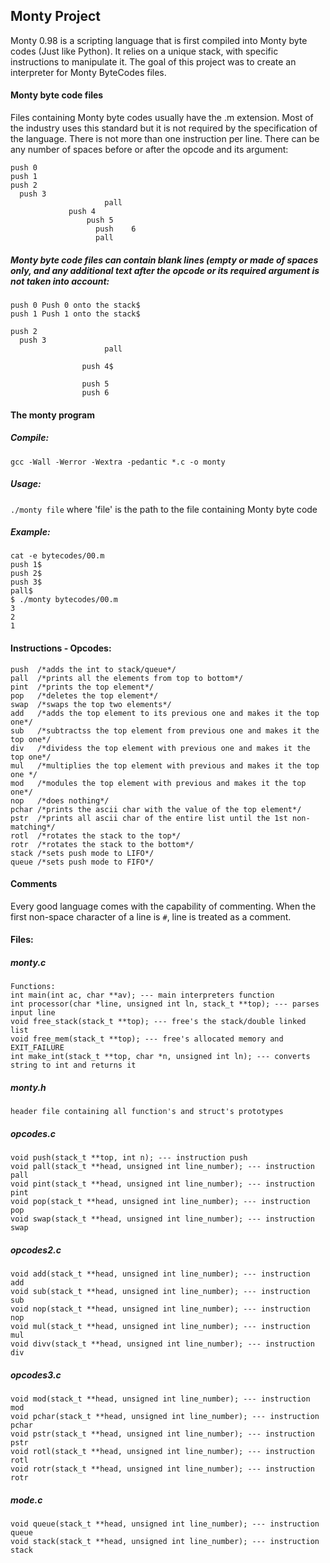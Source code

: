 ## Monty Project
Monty 0.98 is a scripting language that is first compiled into Monty byte codes (Just like Python). It relies on a unique stack, with specific instructions to manipulate it. The goal of this project was to create an interpreter for Monty ByteCodes files.

#### Monty byte code files
Files containing Monty byte codes usually have the .m extension. Most of the industry uses this standard but it is not required by the specification of the language. There is not more than one instruction per line. There can be any number of spaces before or after the opcode and its argument:

```
push 0
push 1
push 2
  push 3
                     pall
		     push 4
		         push 5
			       push    6
			       pall
```
##### Monty byte code files can contain blank lines (empty or made of spaces only, and any additional text after the opcode or its required argument is not taken into account:
```
push 0 Push 0 onto the stack$
push 1 Push 1 onto the stack$

push 2
  push 3
                     pall

				push 4$

				push 5
			    push 6
```
#### The monty program
##### Compile:
`gcc -Wall -Werror -Wextra -pedantic *.c -o monty`
##### Usage:
`./monty file` where 'file' is the path to the file containing Monty byte code
##### Example:
```
cat -e bytecodes/00.m
push 1$
push 2$
push 3$
pall$
$ ./monty bytecodes/00.m
3
2
1
```
#### Instructions - Opcodes:

```
push  /*adds the int to stack/queue*/
pall  /*prints all the elements from top to bottom*/
pint  /*prints the top element*/
pop   /*deletes the top element*/
swap  /*swaps the top two elements*/
add   /*adds the top element to its previous one and makes it the top one*/
sub   /*subtractss the top element from previous one and makes it the top one*/
div   /*dividess the top element with previous one and makes it the top one*/
mul   /*multiplies the top element with previous and makes it the top one */
mod   /*modules the top element with previous and makes it the top one*/
nop   /*does nothing*/
pchar /*prints the ascii char with the value of the top element*/
pstr  /*prints all ascii char of the entire list until the 1st non-matching*/
rotl  /*rotates the stack to the top*/
rotr  /*rotates the stack to the bottom*/
stack /*sets push mode to LIFO*/
queue /*sets push mode to FIFO*/

```
#### Comments
Every good language comes with the capability of commenting. When the first non-space character of a line is `#`, line is treated as a comment.

#### Files:
##### monty.c
```
Functions:
int main(int ac, char **av); --- main interpreters function
int processor(char *line, unsigned int ln, stack_t **top); --- parses input line
void free_stack(stack_t **top); --- free's the stack/double linked list
void free_mem(stack_t **top); --- free's allocated memory and EXIT_FAILURE
int make_int(stack_t **top, char *n, unsigned int ln); --- converts string to int and returns it
```
##### monty.h
`header file containing all function's and struct's prototypes`
##### opcodes.c
```
void push(stack_t **top, int n); --- instruction push
void pall(stack_t **head, unsigned int line_number); --- instruction pall
void pint(stack_t **head, unsigned int line_number); --- instruction pint
void pop(stack_t **head, unsigned int line_number); --- instruction pop
void swap(stack_t **head, unsigned int line_number); --- instruction swap
```
##### opcodes2.c
```
void add(stack_t **head, unsigned int line_number); --- instruction add
void sub(stack_t **head, unsigned int line_number); --- instruction sub
void nop(stack_t **head, unsigned int line_number); --- instruction nop
void mul(stack_t **head, unsigned int line_number); --- instruction mul
void divv(stack_t **head, unsigned int line_number); --- instruction div
```
##### opcodes3.c
```
void mod(stack_t **head, unsigned int line_number); --- instruction mod
void pchar(stack_t **head, unsigned int line_number); --- instruction pchar
void pstr(stack_t **head, unsigned int line_number); --- instruction pstr
void rotl(stack_t **head, unsigned int line_number); --- instruction rotl
void rotr(stack_t **head, unsigned int line_number); --- instruction rotr
```
##### mode.c

```
void queue(stack_t **head, unsigned int line_number); --- instruction queue
void stack(stack_t **head, unsigned int line_number); --- instruction stack
```
